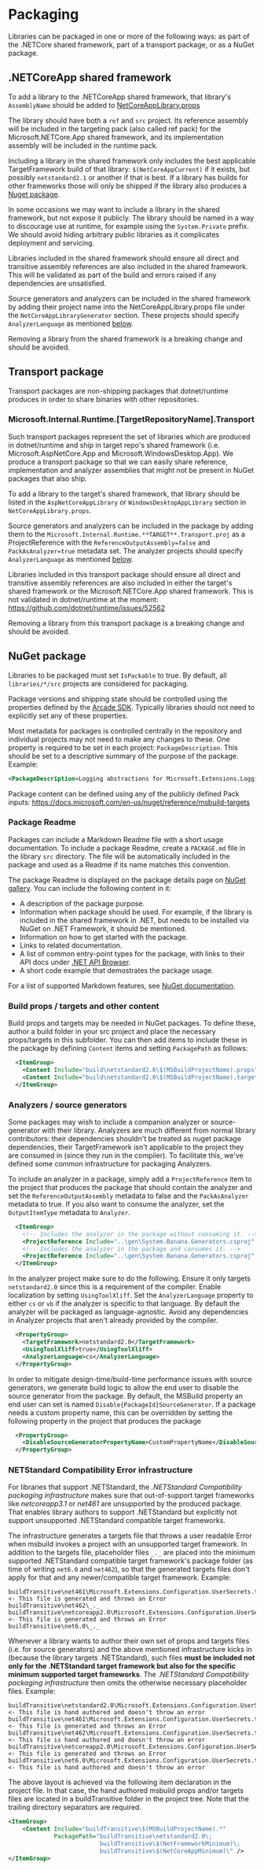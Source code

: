 # Packaging

Libraries can be packaged in one or more of the following ways: as part of the .NETCore shared framework, part of a transport package, or as a NuGet package.

## .NETCoreApp shared framework

To add a library to the .NETCoreApp shared framework, that library's `AssemblyName` should be added to [NetCoreAppLibrary.props](../../src/libraries/NetCoreAppLibrary.props)

The library should have both a `ref` and `src` project. Its reference assembly will be included in the targeting pack (also called ref pack) for the Microsoft.NETCore.App shared framework, and its implementation assembly will be included in the runtime pack.

Including a library in the shared framework only includes the best applicable TargetFramework build of that library: `$(NetCoreAppCurrent)` if it exists, but possibly `netstandard2.1` or another if that is best. If a library has builds for other frameworks those will only be shipped if the library also produces a [Nuget package](#nuget-package).

In some occasions we may want to include a library in the shared framework, but not expose it publicly. The library should be named in a way to discourage use at runtime, for example using the `System.Private` prefix. We should avoid hiding arbitrary public libraries as it complicates deployment and servicing.

Libraries included in the shared framework should ensure all direct and transitive assembly references are also included in the shared framework. This will be validated as part of the build and errors raised if any dependencies are unsatisfied.

Source generators and analyzers can be included in the shared framework by adding their project name into the NetCoreAppLibrary.props file under the `NetCoreAppLibraryGenerator` section. These projects should specify `AnalyzerLanguage` as mentioned [below](#analyzers--source-generators).

Removing a library from the shared framework is a breaking change and should be avoided.

## Transport package

Transport packages are non-shipping packages that dotnet/runtime produces in order to share binaries with other repositories.

### Microsoft.Internal.Runtime.**[TargetRepositoryName]**.Transport

Such transport packages represent the set of libraries which are produced in dotnet/runtime and ship in target repo's shared framework (i.e. Microsoft.AspNetCore.App and Microsoft.WindowsDesktop.App). We produce a transport package so that we can easily share reference, implementation and analyzer assemblies that might not be present in NuGet packages that also ship.

To add a library to the target's shared framework, that library should be listed in the `AspNetCoreAppLibrary` or `WindowsDesktopAppLibrary` section in `NetCoreAppLibrary.props`.

Source generators and analyzers can be included in the package by adding them to the `Microsoft.Internal.Runtime.**TARGET**.Transport.proj` as a ProjectReference with the `ReferenceOutputAssembly=false` and `PackAsAnalyzer=true` metadata set. The analyzer projects should specify `AnalyzerLanguage` as mentioned [below](#analyzers--source-generators).

Libraries included in this transport package should ensure all direct and transitive assembly references are also included in either the target's shared framework or the Microsoft.NETCore.App shared framework. This is not validated in dotnet/runtime at the moment: https://github.com/dotnet/runtime/issues/52562

Removing a library from this transport package is a breaking change and should be avoided.

## NuGet package

Libraries to be packaged must set `IsPackable` to true. By default, all `libraries/*/src` projects are considered for packaging.

Package versions and shipping state should be controlled using the properties defined by the [Arcade SDK](https://github.com/dotnet/arcade/blob/master/Documentation/ArcadeSdk.md#project-properties-defined-by-the-sdk). Typically libraries should not need to explicitly set any of these properties.

Most metadata for packages is controlled centrally in the repository and individual projects may not need to make any changes to these. One property is required to be set in each project: `PackageDescription`. This should be set to a descriptive summary of the purpose of the package. Example:

```xml
<PackageDescription>Logging abstractions for Microsoft.Extensions.Logging.</PackageDescription>
```

Package content can be defined using any of the publicly defined Pack inputs: https://docs.microsoft.com/en-us/nuget/reference/msbuild-targets

### Package Readme

Packages can include a Markdown Readme file with a short usage documentation. To include a package Readme, create a `PACKAGE.md` file in the library `src` directory. The file will be automatically included in the package and used as a Readme if its name matches this convention.

The package Readme is displayed on the package details page on [NuGet gallery](https://nuget.org/). You can include the following content in it:

- A description of the package purpose.
- Information when package should be used. For example, if the library is included in the shared framework in .NET, but needs to be installed via NuGet on .NET Framework, it should be mentioned.
- Information on how to get started with the package.
- Links to related documentation.
- A list of common entry-point types for the package, with links to their API docs under [.NET API Browser](https://learn.microsoft.com/dotnet/api/).
- A short code example that demostrates the package usage.

For a list of supported Markdown features, see [NuGet documentation](https://learn.microsoft.com/nuget/nuget-org/package-readme-on-nuget-org#supported-markdown-features).

### Build props / targets and other content

Build props and targets may be needed in NuGet packages. To define these, author a build folder in your src project and place the necessary props/targets in this subfolder. You can then add items to include these in the package by defining `Content` items and setting `PackagePath` as follows:
```xml
  <ItemGroup>
    <Content Include="build\netstandard2.0\$(MSBuildProjectName).props" PackagePath="%(Identity)" />
    <Content Include="build\netstandard2.0\$(MSBuildProjectName).targets" PackagePath="%(Identity)" />
  </ItemGroup>
```

### Analyzers / source generators

Some packages may wish to include a companion analyzer or source-generator with their library. Analyzers are much different from normal library contributors: their dependencies shouldn't be treated as nuget package dependencies, their TargetFramework isn't applicable to the project they are consumed in (since they run in the compiler). To facilitate this, we've defined some common infrastructure for packaging Analyzers.

To include an analyzer in a package, simply add a `ProjectReference` item to the project that produces the package that should contain the analyzer and set the `ReferenceOutputAssembly` metadata to false and the `PackAsAnalyzer` metadata to true. If you also want to consume the analyzer, set the `OutputItemType` metadata to `Analyzer`.
```xml
  <ItemGroup>
    <!-- Includes the analyzer in the package without consuming it. -->
    <ProjectReference Include="..\gen\System.Banana.Generators.csproj" ReferenceOutputAssembly="false" PackAsAnalyzer="true" />
    <!-- Includes the analyzer in the package and consumes it. -->
    <ProjectReference Include="..\gen\System.Banana.Generators.csproj" ReferenceOutputAssembly="false" OutputItemType="Analyzer" PackAsAnalyzer="true" />
  </ItemGroup>
```

In the analyzer project make sure to do the following. Ensure it only targets `netstandard2.0` since this is a requirement of the compiler. Enable localization by setting `UsingToolXliff`. Set the `AnalyzerLanguage` property to either `cs` or `vb` if the analyzer is specific to that language. By default the analyzer will be packaged as language-agnostic. Avoid any dependencies in Analyzer projects that aren't already provided by the compiler.
```xml
  <PropertyGroup>
    <TargetFramework>netstandard2.0</TargetFramework>
    <UsingToolXliff>true</UsingToolXliff>
    <AnalyzerLanguage>cs</AnalyzerLanguage>
  </PropertyGroup>
```

In order to mitigate design-time/build-time performance issues with source generators, we generate build logic to allow the end user to disable the source generator from the package. By default, the MSBuild property an end user can set is named `Disable{PackageId}SourceGenerator`. If a package needs a custom property name, this can be overridden by setting the following property in the project that produces the package
```xml
  <PropertyGroup>
    <DisableSourceGeneratorPropertyName>CustomPropertyName</DisableSourceGeneratorPropertyName>
  </PropertyGroup>
```

### NETStandard Compatibility Error infrastructure
For libraries that support .NETStandard, the _.NETStandard Compatibility packaging infrastructure_ makes sure that out-of-support target frameworks like _netcoreapp3.1_ or _net461_ are unsupported by the produced package. That enables library authors to support .NETStandard but explicitly not support unsupported .NETStandard compatible target frameworks.

The infrastructure generates a targets file that throws a user readable Error when msbuild invokes a project with an unsupported target framework. In addition to the targets file, placeholder files `_._` are placed into the minimum supported .NETStandard compatible target framework's package folder (as time of writing `net6.0` and `net462`), so that the generated targets files don't apply for that and any newer/compatible target framework. Example:

```
buildTransitive\net461\Microsoft.Extensions.Configuration.UserSecrets.targets            <- This file is generated and throws an Error
buildTransitive\net462\_._
buildTransitive\netcoreapp2.0\Microsoft.Extensions.Configuration.UserSecrets.targets     <- This file is generated and throws an Error
buildTransitive\net6.0\_._
```

Whenever a library wants to author their own set of props and targets files (i.e. for source generators) and the above mentioned infrastructure kicks in (because the library targets .NETStandard), such files **must be included not only for the .NETStandard target framework but also for the specific minimum supported target frameworks**. The _.NETStandard Compatibility packaging infrastructure_ then omits the otherwise necessary placeholder files. Example:

```
buildTransitive\netstandard2.0\Microsoft.Extensions.Configuration.UserSecrets.targets    <- This file is hand authored and doesn't throw an error
buildTransitive\net461\Microsoft.Extensions.Configuration.UserSecrets.targets            <- This file is generated and throws an Error
buildTransitive\net462\Microsoft.Extensions.Configuration.UserSecrets.targets            <- This file is hand authored and doesn't throw an error
buildTransitive\netcoreapp2.0\Microsoft.Extensions.Configuration.UserSecrets.targets     <- This file is generated and throws an Error
buildTransitive\net6.0\Microsoft.Extensions.Configuration.UserSecrets.targets            <- This file is hand authored and doesn't throw an error
```

The above layout is achieved via the following item declaration in the project file. In that case, the hand authored msbuild props and/or targets files are located in a buildTransitive folder in the project tree. Note that the trailing directory separators are required.

```xml
<ItemGroup>
    <Content Include="buildTransitive\$(MSBuildProjectName).*"
             PackagePath="buildTransitive\netstandard2.0\;
                          buildTransitive\$(NetFrameworkMinimum)\;
                          buildTransitive\$(NetCoreAppMinimum)\" />
</ItemGroup>
```
